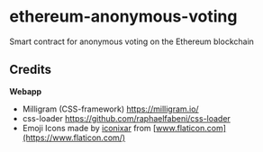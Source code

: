 # ethereum-anonymous-voting

Smart contract for anonymous voting on the Ethereum blockchain

  
  

## Credits
**Webapp**
- Milligram (CSS-framework) https://milligram.io/
- css-loader https://github.com/raphaelfabeni/css-loader
- Emoji Icons made by [iconixar](https://www.flaticon.com/authors/iconixar) from [www.flaticon.com](https://www.flaticon.com/)